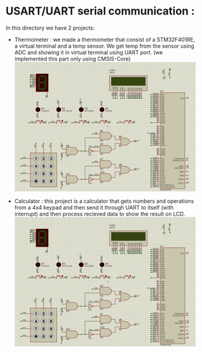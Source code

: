 # USART/UART serial communication :

In this directory we have 2 projects:

- Thermometer : we made a thermometer that consist of a STM32F401RE, a virtual terminal and a temp sensor. We get temp from the sensor using ADC and showing it in virtual terminal using UART port. (we implemented this part only using CMSIS-Core)
  <img src="https://github.com/mrezaamini/Arm-Cortex-M4-ExampleProjects-Using-STM32F401RE/blob/main/PWM%20%26%20Input%20capture/src.png" alt="screenshot" width="500"/>

- Calculator : this project is a calculator that gets numbers and operations from a 4x4 keypad and then send it through UART to itself (with interrupt) and then process recieved data to show the result on LCD.
  <img src="https://github.com/mrezaamini/Arm-Cortex-M4-ExampleProjects-Using-STM32F401RE/blob/main/PWM%20%26%20Input%20capture/src.png" alt="screenshot" width="500"/>

